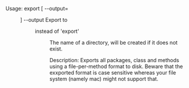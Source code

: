Usage: export [ --output=<dir> ]	--output   Export to <dir> instead of 'export'	<dir>      The name of a directory, will be created if it does not exist.	Description:Exports all packages, class and methods using a file-per-method format to disk. Beware that the exxported format is case sensitive whereas your file system (namely mac) might not support that.